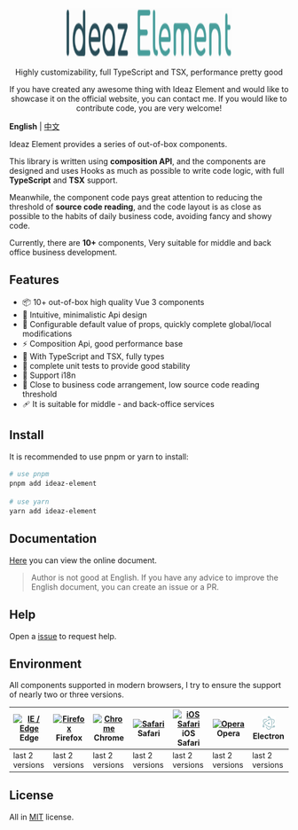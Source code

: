<p align="center">
  <a href="https://github.com/NaiveSteven/ideaz-element" target="_blank" rel="noopener noreferrer">
    <img src="./docs/public/logo.svg" alt="Ideaz Element" width="300" height="90" style="width: 300px;height: 90px" />
  </a>
</p>

<p align="center">
  Highly customizability, full TypeScript and TSX, performance pretty good
</p>

<p align="center">
  If you have created any awesome thing with Ideaz Element and would like to showcase it on the official website, you can contact me. If you would like to contribute code, you are very welcome!
</p>

**English** | [中文](./README.zh-CN.md)

Ideaz Element provides a series of out-of-box components.

This library is written using **composition API**, and the components are designed and uses Hooks as much as possible to write code logic, with full **TypeScript** and **TSX** support.

Meanwhile, the component code pays great attention to reducing the threshold of **source code reading**, and the code layout is as close as possible to the habits of daily business code, avoiding fancy and showy code.

Currently, there are **10+** components, Very suitable for middle and back office business development.

## Features

- 📦 10+ out-of-box high quality Vue 3 components
- 📐 Intuitive, minimalistic Api design
- 🔧 Configurable default value of props, quickly complete global/local modifications
- ⚡ Composition Api, good performance base
- 🔨 With TypeScript and TSX, fully types
- 💪 complete unit tests to provide good stability
- 🚩 Support i18n
- 👀 Close to business code arrangement, low source code reading threshold
- 🩹 It is suitable for middle - and back-office services

## Install

It is recommended to use pnpm or yarn to install:

```sh
# use pnpm
pnpm add ideaz-element

# use yarn
yarn add ideaz-element
```

## Documentation

[Here](https://naivesteven.github.io/ideaz-element/) you can view the online document.

> Author is not good at English. If you have any advice to improve the English document, you can create an issue or a PR.

## Help

Open a [issue](https://github.com/NaiveSteven/ideaz-element/issues) to request help.

## Environment

All components supported in modern browsers, I try to ensure the support of nearly two or three versions.

| [<img src="https://raw.githubusercontent.com/alrra/browser-logos/master/src/edge/edge_48x48.png" alt="IE / Edge" width="24" height="24" />](http://godban.github.io/browsers-support-badges/)<br/>Edge | [<img src="https://raw.githubusercontent.com/alrra/browser-logos/master/src/firefox/firefox_48x48.png" alt="Firefox" width="24" height="24" />](http://godban.github.io/browsers-support-badges/)<br/>Firefox | [<img src="https://raw.githubusercontent.com/alrra/browser-logos/master/src/chrome/chrome_48x48.png" alt="Chrome" width="24" height="24" />](http://godban.github.io/browsers-support-badges/)<br/>Chrome | [<img src="https://raw.githubusercontent.com/alrra/browser-logos/master/src/safari/safari_48x48.png" alt="Safari" width="24" height="24" />](http://godban.github.io/browsers-support-badges/)<br/>Safari | [<img src="https://raw.githubusercontent.com/alrra/browser-logos/master/src/safari-ios/safari-ios_48x48.png" alt="iOS Safari" width="24" height="24" />](http://godban.github.io/browsers-support-badges/)<br/>iOS Safari | [<img src="https://raw.githubusercontent.com/alrra/browser-logos/master/src/opera/opera_48x48.png" alt="Opera" width="24" height="24" />](http://godban.github.io/browsers-support-badges/)<br/>Opera | [<img src="https://raw.githubusercontent.com/alrra/browser-logos/master/src/electron/electron_48x48.png" alt="Electron" width="24" height="24" />](http://godban.github.io/browsers-support-badges/)<br/>Electron |
| ------------------------------------------------------------------------------------------------------------------------------------------------------------------------------------------------------ | ------------------------------------------------------------------------------------------------------------------------------------------------------------------------------------------------------------- | --------------------------------------------------------------------------------------------------------------------------------------------------------------------------------------------------------- | --------------------------------------------------------------------------------------------------------------------------------------------------------------------------------------------------------- | ------------------------------------------------------------------------------------------------------------------------------------------------------------------------------------------------------------------------- | ----------------------------------------------------------------------------------------------------------------------------------------------------------------------------------------------------- | ----------------------------------------------------------------------------------------------------------------------------------------------------------------------------------------------------------------- |
| last 2 versions                                                                                                                                                                                        | last 2 versions                                                                                                                                                                                               | last 2 versions                                                                                                                                                                                           | last 2 versions                                                                                                                                                                                           | last 2 versions                                                                                                                                                                                                           | last 2 versions                                                                                                                                                                                       | last 2 versions                                                                                                                                                                                                   |

## License

All in [MIT](./LICENSE.md) license.
